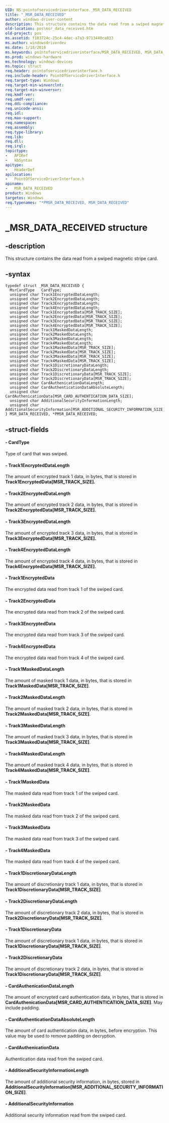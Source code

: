```yaml
---
UID: NS:pointofservicedriverinterface._MSR_DATA_RECEIVED
title: "_MSR_DATA_RECEIVED"
author: windows-driver-content
description: This structure contains the data read from a swiped magnetic stripe card.
old-location: pos\msr_data_received.htm
old-project: pos
ms.assetid: f103724c-25c4-4dec-a7a3-9713440ca833
ms.author: windowsdriverdev
ms.date: 1/18/2018
ms.keywords: pointofservicedriverinterface/MSR_DATA_RECEIVED, MSR_DATA_RECEIVED structure, MSR_DATA_RECEIVED, *PMSR_DATA_RECEIVED, _MSR_DATA_RECEIVED, pointofservicedriverinterface/PMSR_DATA_RECEIVED, pos.msr_data_received, PMSR_DATA_RECEIVED structure pointer, PMSR_DATA_RECEIVED
ms.prod: windows-hardware
ms.technology: windows-devices
ms.topic: struct
req.header: pointofservicedriverinterface.h
req.include-header: PointOfServiceDriverInterface.h
req.target-type: Windows
req.target-min-winverclnt: 
req.target-min-winversvr: 
req.kmdf-ver: 
req.umdf-ver: 
req.ddi-compliance: 
req.unicode-ansi: 
req.idl: 
req.max-support: 
req.namespace: 
req.assembly: 
req.type-library: 
req.lib: 
req.dll: 
req.irql: 
topictype:
-	APIRef
-	kbSyntax
apitype:
-	HeaderDef
apilocation:
-	PointOfServiceDriverInterface.h
apiname:
-	MSR_DATA_RECEIVED
product: Windows
targetos: Windows
req.typenames: "*PMSR_DATA_RECEIVED, MSR_DATA_RECEIVED"
---
```


# _MSR_DATA_RECEIVED structure


## -description


This structure contains the data read from a swiped magnetic stripe card.


## -syntax


````
typedef struct _MSR_DATA_RECEIVED {
  MsrCardType   CardType;
  unsigned char Track1EncryptedDataLength;
  unsigned char Track2EncryptedDataLength;
  unsigned char Track3EncryptedDataLength;
  unsigned char Track4EncryptedDataLength;
  unsigned char Track1EncryptedData[MSR_TRACK_SIZE];
  unsigned char Track2EncryptedData[MSR_TRACK_SIZE];
  unsigned char Track3EncryptedData[MSR_TRACK_SIZE];
  unsigned char Track4EncryptedData[MSR_TRACK_SIZE];
  unsigned char Track1MaskedDataLength;
  unsigned char Track2MaskedDataLength;
  unsigned char Track3MaskedDataLength;
  unsigned char Track4MaskedDataLength;
  unsigned char Track1MaskedData[MSR_TRACK_SIZE];
  unsigned char Track2MaskedData[MSR_TRACK_SIZE];
  unsigned char Track3MaskedData[MSR_TRACK_SIZE];
  unsigned char Track4MaskedData[MSR_TRACK_SIZE];
  unsigned char Track1DiscretionaryDataLength;
  unsigned char Track2DiscretionaryDataLength;
  unsigned char Track1DiscretionaryData[MSR_TRACK_SIZE];
  unsigned char Track2DiscretionaryData[MSR_TRACK_SIZE];
  unsigned char CardAuthenicationDataLength;
  unsigned char CardAuthenticationDataAbsoluteLength;
  unsigned char CardAuthenicationData[MSR_CARD_AUTHENTICATION_DATA_SIZE];
  unsigned char AdditionalSecurityInformationLength;
  unsigned char AdditionalSecurityInformation[MSR_ADDITIONAL_SECURITY_INFORMATION_SIZE];
} MSR_DATA_RECEIVED, *PMSR_DATA_RECEIVED;
````


## -struct-fields




#### - CardType

Type of card that was swiped.


#### - Track1EncryptedDataLength

The amount of encrypted track 1 data, in bytes, that is stored in <b>Track1EncryptedData[MSR_TRACK_SIZE].</b>


#### - Track2EncryptedDataLength

The amount of encrypted track 2 data, in bytes, that is stored in <b>Track2EncryptedData[MSR_TRACK_SIZE].</b>


#### - Track3EncryptedDataLength

The amount of encrypted track 3 data, in bytes, that is stored in <b>Track3EncryptedData[MSR_TRACK_SIZE].</b>


#### - Track4EncryptedDataLength

The amount of encrypted track 4 data, in bytes, that is stored in <b>Track4EncryptedData[MSR_TRACK_SIZE].</b>


#### - Track1EncryptedData

The encrypted data read from track 1 of the swiped card.


#### - Track2EncryptedData

The encrypted data read from track 2 of the swiped card.


#### - Track3EncryptedData

The encrypted data read from track 3 of the swiped card.


#### - Track4EncryptedData

The encrypted data read from track 4 of the swiped card.


#### - Track1MaskedDataLength

The amount of masked track 1 data, in bytes, that is stored in <b>Track1MaskedData[MSR_TRACK_SIZE]</b>.


#### - Track2MaskedDataLength

The amount of masked track 2 data, in bytes, that is stored in <b>Track2MaskedData[MSR_TRACK_SIZE]</b>.


#### - Track3MaskedDataLength

The amount of masked track 3 data, in bytes, that is stored in <b>Track3MaskedData[MSR_TRACK_SIZE]</b>.


#### - Track4MaskedDataLength

The amount of masked track 4 data, in bytes, that is stored in <b>Track4MaskedData[MSR_TRACK_SIZE]</b>.


#### - Track1MaskedData

The masked data read from track 1 of the swiped card.


#### - Track2MaskedData

The masked data read from track 2 of the swiped card.


#### - Track3MaskedData

The masked data read from track 3 of the swiped card.


#### - Track4MaskedData

The masked data read from track 4 of the swiped card.


#### - Track1DiscretionaryDataLength

The amount of discretionary track 1 data, in bytes, that is stored in <b>Track1DiscretionaryData[MSR_TRACK_SIZE]</b>.


#### - Track2DiscretionaryDataLength

The amount of discretionary track 2 data, in bytes, that is stored in <b>Track2DiscretionaryData[MSR_TRACK_SIZE]</b>.


#### - Track1DiscretionaryData

The amount of discretionary  track 1 data, in bytes, that is stored in <b>Track1DiscretionaryData[MSR_TRACK_SIZE]</b>.


#### - Track2DiscretionaryData

The amount of discretionary track 2 data, in bytes, that is stored in <b>Track1DiscretionaryData[MSR_TRACK_SIZE]</b>.


#### - CardAuthenicationDataLength

The amount of encrypted card authentication data, in bytes, that is stored in <b>CardAuthenicationData[MSR_CARD_AUTHENTICATION_DATA_SIZE]</b>. May include padding.


#### - CardAuthenticationDataAbsoluteLength

The amount of card authentication data, in bytes, before encryption. This value may be used to remove padding on decryption.


#### - CardAuthenicationData

Authentication data read from the swiped card.


#### - AdditionalSecurityInformationLength

The amount of additional security information, in bytes, stored in <b>AdditionalSecurityInformation[MSR_ADDITIONAL_SECURITY_INFORMATION_SIZE]</b>.


#### - AdditionalSecurityInformation

Additional security information read from the swiped card.

